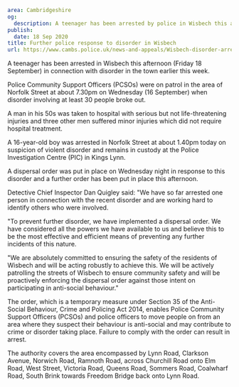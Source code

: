 ```yaml
area: Cambridgeshire
og:
  description: A teenager has been arrested by police in Wisbech this afternoon in connection with disorder in the town earlier this week.
publish:
  date: 18 Sep 2020
title: Further police response to disorder in Wisbech
url: https://www.cambs.police.uk/news-and-appeals/Wisbech-disorder-arrest-and-dispersal
```

A teenager has been arrested in Wisbech this afternoon (Friday 18 September) in connection with disorder in the town earlier this week.

Police Community Support Officers (PCSOs) were on patrol in the area of Norfolk Street at about 7.30pm on Wednesday (16 September) when disorder involving at least 30 people broke out.

A man in his 50s was taken to hospital with serious but not life-threatening injuries and three other men suffered minor injuries which did not require hospital treatment.

A 16-year-old boy was arrested in Norfolk Street at about 1.40pm today on suspicion of violent disorder and remains in custody at the Police Investigation Centre (PIC) in Kings Lynn.

A dispersal order was put in place on Wednesday night in response to this disorder and a further order has been put in place this afternoon.

Detective Chief Inspector Dan Quigley said: "We have so far arrested one person in connection with the recent disorder and are working hard to identify others who were involved.

"To prevent further disorder, we have implemented a dispersal order. We have considered all the powers we have available to us and believe this to be the most effective and efficient means of preventing any further incidents of this nature.

"We are absolutely committed to ensuring the safety of the residents of Wisbech and will be acting robustly to achieve this. We will be actively patrolling the streets of Wisbech to ensure community safety and will be proactively enforcing the dispersal order against those intent on participating in anti-social behaviour."

The order, which is a temporary measure under Section 35 of the Anti-Social Behaviour, Crime and Policing Act 2014, enables Police Community Support Officers (PCSOs) and police officers to move people on from an area where they suspect their behaviour is anti-social and may contribute to crime or disorder taking place. Failure to comply with the order can result in arrest.

The authority covers the area encompassed by Lynn Road, Clarkson Avenue, Norwich Road, Ramnoth Road, across Churchill Road onto Elm Road, West Street, Victoria Road, Queens Road, Sommers Road, Coalwharf Road, South Brink towards Freedom Bridge back onto Lynn Road.
